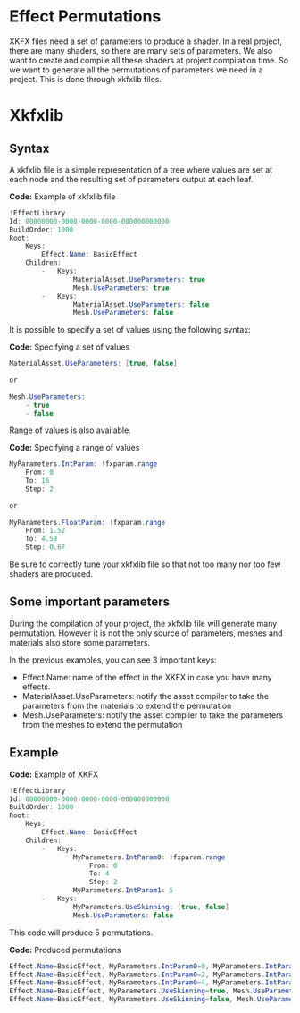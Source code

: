# Effect Permutations

XKFX files need a set of parameters to produce a shader. In a real project, there are many shaders, so there are many sets of parameters. We also want to create and compile all these shaders at project compilation time. So we want to generate all the permutations of parameters we need in a project. This is done through xkfxlib files.

# Xkfxlib

## Syntax

A xkfxlib file is a simple representation of a tree where values are set at each node and the resulting set of parameters output at each leaf.

**Code:** Example of xkfxlib file

```cs
!EffectLibrary
Id: 00000000-0000-0000-0000-000000000000
BuildOrder: 1000
Root:
	Keys:
		Effect.Name: BasicEffect
	Children:
		-	Keys:
				MaterialAsset.UseParameters: true
				Mesh.UseParameters: true
		-	Keys:
				MaterialAsset.UseParameters: false
				Mesh.UseParameters: false
```


It is possible to specify a set of values using the following syntax:

**Code:** Specifying a set of values

```cs
MaterialAsset.UseParameters: [true, false]
 
or
 
Mesh.UseParameters:
	- true
	- false
```


Range of values is also available.

**Code:** Specifying a range of values

```cs
MyParameters.IntParam: !fxparam.range
	From: 0
	To: 16
	Step: 2
 
or
 
MyParameters.FloatParam: !fxparam.range
	From: 1.52
	To: 4.58
	Step: 0.67
```


Be sure to correctly tune your xkfxlib file so that not too many nor too few shaders are produced.

## Some important parameters

During the compilation of your project, the xkfxlib file will generate many permutation. However it is not the only source of parameters, meshes and materials also store some parameters.

In the previous examples, you can see 3 important keys:

- Effect.Name: name of the effect in the XKFX in case you have many effects.
- MaterialAsset.UseParameters: notify the asset compiler to take the parameters from the materials to extend the permutation
- Mesh.UseParameters: notify the asset compiler to take the parameters from the meshes to extend the permutation

## Example

**Code:** Example of XKFX

```cs
!EffectLibrary
Id: 00000000-0000-0000-0000-000000000000
BuildOrder: 1000
Root:
	Keys:
		Effect.Name: BasicEffect
	Children:
		-	Keys:
				MyParameters.IntParam0: !fxparam.range
					From: 0
					To: 4
					Step: 2
				MyParameters.IntParam1: 5
		-	Keys:
				MyParameters.UseSkinning: [true, false]
				Mesh.UseParameters: false
```


This code will produce 5 permutations.

**Code:** Produced permutations

```cs
Effect.Name=BasicEffect, MyParameters.IntParam0=0, MyParameters.IntParam1=5
Effect.Name=BasicEffect, MyParameters.IntParam0=2, MyParameters.IntParam1=5
Effect.Name=BasicEffect, MyParameters.IntParam0=4, MyParameters.IntParam1=5
Effect.Name=BasicEffect, MyParameters.UseSkinning=true, Mesh.UseParameters=false
Effect.Name=BasicEffect, MyParameters.UseSkinning=false, Mesh.UseParameters=false
```


